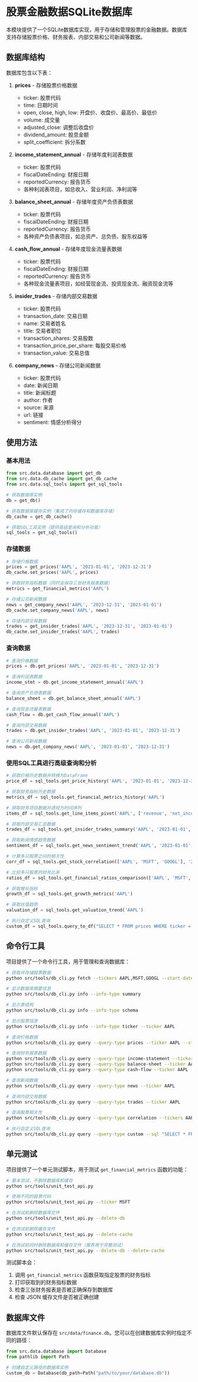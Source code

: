 # 股票金融数据SQLite数据库

本模块提供了一个SQLite数据库实现，用于存储和管理股票的金融数据。数据库支持存储股票价格、财务报表、内部交易和公司新闻等数据。

## 数据库结构

数据库包含以下表：

1. **prices** - 存储股票价格数据
   - ticker: 股票代码
   - time: 日期时间
   - open, close, high, low: 开盘价、收盘价、最高价、最低价
   - volume: 成交量
   - adjusted_close: 调整后收盘价
   - dividend_amount: 股息金额
   - split_coefficient: 拆分系数

2. **income_statement_annual** - 存储年度利润表数据
   - ticker: 股票代码
   - fiscalDateEnding: 财报日期
   - reportedCurrency: 报告货币
   - 各种利润表项目，如总收入、营业利润、净利润等

3. **balance_sheet_annual** - 存储年度资产负债表数据
   - ticker: 股票代码
   - fiscalDateEnding: 财报日期
   - reportedCurrency: 报告货币
   - 各种资产负债表项目，如总资产、总负债、股东权益等

4. **cash_flow_annual** - 存储年度现金流量表数据
   - ticker: 股票代码
   - fiscalDateEnding: 财报日期
   - reportedCurrency: 报告货币
   - 各种现金流量表项目，如经营现金流、投资现金流、融资现金流等

5. **insider_trades** - 存储内部交易数据
   - ticker: 股票代码
   - transaction_date: 交易日期
   - name: 交易者姓名
   - title: 交易者职位
   - transaction_shares: 交易股数
   - transaction_price_per_share: 每股交易价格
   - transaction_value: 交易总值

6. **company_news** - 存储公司新闻数据
   - ticker: 股票代码
   - date: 新闻日期
   - title: 新闻标题
   - author: 作者
   - source: 来源
   - url: 链接
   - sentiment: 情感分析得分

## 使用方法

### 基本用法

```python
from src.data.database import get_db
from src.data.db_cache import get_db_cache
from src.data.sql_tools import get_sql_tools

# 获取数据库实例
db = get_db()

# 获取数据库缓存实例（集成了内存缓存和数据库存储）
db_cache = get_db_cache()

# 获取SQL工具实例（提供高级查询和分析功能）
sql_tools = get_sql_tools()
```

### 存储数据

```python
# 存储价格数据
prices = get_prices('AAPL', '2023-01-01', '2023-12-31')
db_cache.set_prices('AAPL', prices)

# 获取财务指标数据（同时会保存三张财务报表数据）
metrics = get_financial_metrics('AAPL')

# 存储公司新闻数据
news = get_company_news('AAPL', '2023-12-31', '2023-01-01')
db_cache.set_company_news('AAPL', news)

# 存储内部交易数据
trades = get_insider_trades('AAPL', '2023-12-31', '2023-01-01')
db_cache.set_insider_trades('AAPL', trades)
```

### 查询数据

```python
# 查询价格数据
prices = db.get_prices('AAPL', '2023-01-01', '2023-12-31')

# 查询利润表数据
income_stmt = db.get_income_statement_annual('AAPL')

# 查询资产负债表数据
balance_sheet = db.get_balance_sheet_annual('AAPL')

# 查询现金流量表数据
cash_flow = db.get_cash_flow_annual('AAPL')

# 查询内部交易数据
trades = db.get_insider_trades('AAPL', '2023-01-01', '2023-12-31')

# 查询公司新闻数据
news = db.get_company_news('AAPL', '2023-01-01', '2023-12-31')
```

### 使用SQL工具进行高级查询和分析

```python
# 获取价格历史数据并转换为DataFrame
price_df = sql_tools.get_price_history('AAPL', '2023-01-01', '2023-12-31')

# 获取财务指标历史数据
metrics_df = sql_tools.get_financial_metrics_history('AAPL')

# 获取财务项目数据并透视为时间序列
items_df = sql_tools.get_line_items_pivot('AAPL', ['revenue', 'net_income'])

# 获取内部交易汇总数据
trades_df = sql_tools.get_insider_trades_summary('AAPL', '2023-01-01', '2023-12-31')

# 获取新闻情感趋势数据
sentiment_df = sql_tools.get_news_sentiment_trend('AAPL', '2023-01-01', '2023-12-31')

# 计算多只股票之间的相关性
corr_df = sql_tools.get_stock_correlation(['AAPL', 'MSFT', 'GOOGL'], '2023-01-01', '2023-12-31')

# 比较多只股票的财务比率
ratios_df = sql_tools.get_financial_ratios_comparison(['AAPL', 'MSFT', 'GOOGL'])

# 获取增长指标
growth_df = sql_tools.get_growth_metrics('AAPL')

# 获取估值趋势
valuation_df = sql_tools.get_valuation_trend('AAPL')

# 执行自定义SQL查询
custom_df = sql_tools.query_to_df("SELECT * FROM prices WHERE ticker = 'AAPL' ORDER BY time DESC LIMIT 10")
```

## 命令行工具

项目提供了一个命令行工具，用于管理和查询数据库：

```bash
# 获取并存储股票数据
python src/tools/db_cli.py fetch --tickers AAPL,MSFT,GOOGL --start-date 2023-01-01 --end-date 2023-12-31

# 显示数据库摘要信息
python src/tools/db_cli.py info --info-type summary

# 显示表结构
python src/tools/db_cli.py info --info-type schema

# 显示股票信息
python src/tools/db_cli.py info --info-type ticker --ticker AAPL

# 查询价格数据
python src/tools/db_cli.py query --query-type prices --ticker AAPL --start-date 2023-01-01 --end-date 2023-12-31 --plot

# 查询财务报表数据
python src/tools/db_cli.py query --query-type income-statement --ticker AAPL
python src/tools/db_cli.py query --query-type balance-sheet --ticker AAPL
python src/tools/db_cli.py query --query-type cash-flow --ticker AAPL

# 查询新闻数据
python src/tools/db_cli.py query --query-type news --ticker AAPL

# 查询内部交易数据
python src/tools/db_cli.py query --query-type trades --ticker AAPL

# 查询股票相关性
python src/tools/db_cli.py query --query-type correlation --tickers AAPL,MSFT,GOOGL

# 执行自定义SQL查询
python src/tools/db_cli.py query --query-type custom --sql "SELECT * FROM prices WHERE ticker = 'AAPL' ORDER BY time DESC LIMIT 10"
```

## 单元测试

项目提供了一个单元测试脚本，用于测试 `get_financial_metrics` 函数的功能：

```bash
# 基本测试，不删除数据库和缓存
python src/tools/unit_test_api.py

# 使用不同的股票代码
python src/tools/unit_test_api.py --ticker MSFT

# 在测试前删除数据库文件
python src/tools/unit_test_api.py --delete-db

# 在测试前删除缓存文件
python src/tools/unit_test_api.py --delete-cache

# 在测试前同时删除数据库和缓存文件（推荐用于完整测试）
python src/tools/unit_test_api.py --delete-db --delete-cache
```

测试脚本会：
1. 调用 `get_financial_metrics` 函数获取指定股票的财务指标
2. 打印获取到的财务指标数据
3. 检查三张财务报表是否被正确保存到数据库
4. 检查 JSON 缓存文件是否被正确创建

## 数据库文件

数据库文件默认保存在 `src/data/finance.db`。您可以在创建数据库实例时指定不同的路径：

```python
from src.data.database import Database
from pathlib import Path

# 创建自定义路径的数据库实例
custom_db = Database(db_path=Path("path/to/your/database.db"))
